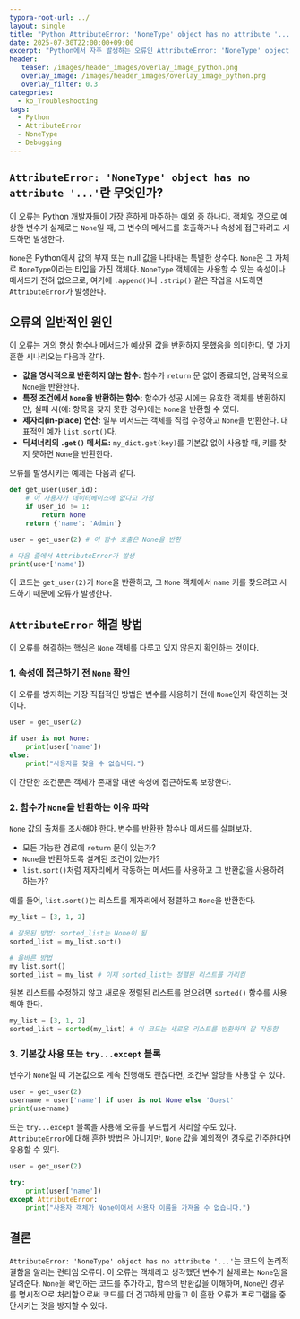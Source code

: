 ```yaml
---
typora-root-url: ../
layout: single
title: "Python AttributeError: 'NoneType' object has no attribute '...' 해결 방법"
date: 2025-07-30T22:00:00+09:00
excerpt: "Python에서 자주 발생하는 오류인 AttributeError: 'NoneType' object has no attribute '...'의 원인을 파악하고 이를 방지하는 방법을 상세히 알아봅니다."
header:
   teaser: /images/header_images/overlay_image_python.png
   overlay_image: /images/header_images/overlay_image_python.png
   overlay_filter: 0.3
categories:
  - ko_Troubleshooting
tags:
  - Python
  - AttributeError
  - NoneType
  - Debugging
---
```


## `AttributeError: 'NoneType' object has no attribute '...'`란 무엇인가?

이 오류는 Python 개발자들이 가장 흔하게 마주하는 예외 중 하나다. 객체일 것으로 예상한 변수가 실제로는 `None`일 때, 그 변수의 메서드를 호출하거나 속성에 접근하려고 시도하면 발생한다.

`None`은 Python에서 값의 부재 또는 null 값을 나타내는 특별한 상수다. `None`은 그 자체로 `NoneType`이라는 타입을 가진 객체다. `NoneType` 객체에는 사용할 수 있는 속성이나 메서드가 전혀 없으므로, 여기에 `.append()`나 `.strip()` 같은 작업을 시도하면 `AttributeError`가 발생한다.

## 오류의 일반적인 원인

이 오류는 거의 항상 함수나 메서드가 예상된 값을 반환하지 못했음을 의미한다. 몇 가지 흔한 시나리오는 다음과 같다.

- **값을 명시적으로 반환하지 않는 함수:** 함수가 `return` 문 없이 종료되면, 암묵적으로 `None`을 반환한다.
- **특정 조건에서 `None`을 반환하는 함수:** 함수가 성공 시에는 유효한 객체를 반환하지만, 실패 시(예: 항목을 찾지 못한 경우)에는 `None`을 반환할 수 있다.
- **제자리(in-place) 연산:** 일부 메서드는 객체를 직접 수정하고 `None`을 반환한다. 대표적인 예가 `list.sort()`다.
- **딕셔너리의 `.get()` 메서드:** `my_dict.get(key)`를 기본값 없이 사용할 때, 키를 찾지 못하면 `None`을 반환한다.

오류를 발생시키는 예제는 다음과 같다.

```python
def get_user(user_id):
    # 이 사용자가 데이터베이스에 없다고 가정
    if user_id != 1:
        return None
    return {'name': 'Admin'}

user = get_user(2) # 이 함수 호출은 None을 반환

# 다음 줄에서 AttributeError가 발생
print(user['name']) 
```

이 코드는 `get_user(2)`가 `None`을 반환하고, 그 `None` 객체에서 `name` 키를 찾으려고 시도하기 때문에 오류가 발생한다.

## `AttributeError` 해결 방법

이 오류를 해결하는 핵심은 `None` 객체를 다루고 있지 않은지 확인하는 것이다.

### 1. 속성에 접근하기 전 `None` 확인

이 오류를 방지하는 가장 직접적인 방법은 변수를 사용하기 전에 `None`인지 확인하는 것이다.

```python
user = get_user(2)

if user is not None:
    print(user['name'])
else:
    print("사용자를 찾을 수 없습니다.")
```

이 간단한 조건문은 객체가 존재할 때만 속성에 접근하도록 보장한다.

### 2. 함수가 `None`을 반환하는 이유 파악

`None` 값의 출처를 조사해야 한다. 변수를 반환한 함수나 메서드를 살펴보자.

- 모든 가능한 경로에 `return` 문이 있는가?
- `None`을 반환하도록 설계된 조건이 있는가?
- `list.sort()`처럼 제자리에서 작동하는 메서드를 사용하고 그 반환값을 사용하려 하는가?

예를 들어, `list.sort()`는 리스트를 제자리에서 정렬하고 `None`을 반환한다.

```python
my_list = [3, 1, 2]

# 잘못된 방법: sorted_list는 None이 됨
sorted_list = my_list.sort() 

# 올바른 방법
my_list.sort()
sorted_list = my_list # 이제 sorted_list는 정렬된 리스트를 가리킴
```

원본 리스트를 수정하지 않고 새로운 정렬된 리스트를 얻으려면 `sorted()` 함수를 사용해야 한다.

```python
my_list = [3, 1, 2]
sorted_list = sorted(my_list) # 이 코드는 새로운 리스트를 반환하며 잘 작동함
```

### 3. 기본값 사용 또는 `try...except` 블록

변수가 `None`일 때 기본값으로 계속 진행해도 괜찮다면, 조건부 할당을 사용할 수 있다.

```python
user = get_user(2)
username = user['name'] if user is not None else 'Guest'
print(username)
```

또는 `try...except` 블록을 사용해 오류를 부드럽게 처리할 수도 있다. `AttributeError`에 대해 흔한 방법은 아니지만, `None` 값을 예외적인 경우로 간주한다면 유용할 수 있다.

```python
user = get_user(2)

try:
    print(user['name'])
except AttributeError:
    print("사용자 객체가 None이어서 사용자 이름을 가져올 수 없습니다.")
```

## 결론

`AttributeError: 'NoneType' object has no attribute '...'`는 코드의 논리적 결함을 알리는 런타임 오류다. 이 오류는 객체라고 생각했던 변수가 실제로는 `None`임을 알려준다. `None`을 확인하는 코드를 추가하고, 함수의 반환값을 이해하며, `None`인 경우를 명시적으로 처리함으로써 코드를 더 견고하게 만들고 이 흔한 오류가 프로그램을 중단시키는 것을 방지할 수 있다.
